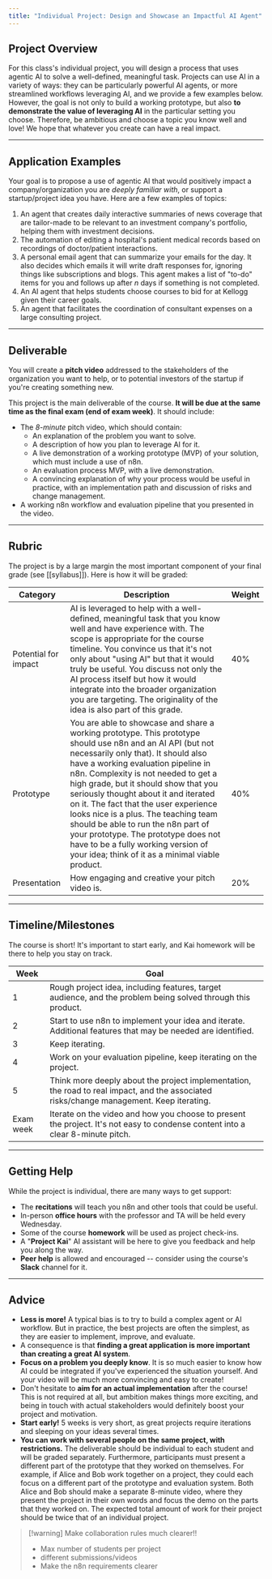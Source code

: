 ```yaml
---
title: "Individual Project: Design and Showcase an Impactful AI Agent"
---
```

## Project Overview

For this class's individual project, you will design a process that uses agentic AI to solve a well-defined, meaningful task. Projects can use AI in a variety of ways: they can be particularly powerful AI agents, or more streamlined workflows leveraging AI, and we provide a few examples below. However, the goal is not only to build a working prototype, but also **to demonstrate the value of leveraging AI** in the particular setting you choose. Therefore, be ambitious and choose a topic you know well and love! We hope that whatever you create can have a real impact.

---

## Application Examples

Your goal is to propose a use of agentic AI that would positively impact a company/organization you are _deeply familiar with_, or support a startup/project idea you have. Here are a few examples of topics:

1. An agent that creates daily interactive summaries of news coverage that are tailor-made to be relevant to an investment company's portfolio, helping them with investment decisions.
2. The automation of editing a hospital's patient medical records based on recordings of doctor/patient interactions.
3. A personal email agent that can summarize your emails for the day. It also decides which emails it will write draft responses for, ignoring things like subscriptions and blogs. This agent makes a list of "to-do" items for you and follows up after _n_ days if something is not completed.
4. An AI agent that helps students choose courses to bid for at Kellogg given their career goals.
5. An agent that facilitates the coordination of consultant expenses on a large consulting project.

---

## Deliverable

You will create a **pitch video** addressed to the stakeholders of the organization you want to help, or to potential investors of the startup if you're creating something new.

This project is the main deliverable of the course. **It will be due at the same time as the final exam (end of exam week)**. It should include:

- The _8-minute_ pitch video, which should contain:
    - An explanation of the problem you want to solve.
    - A description of how you plan to leverage AI for it.
    - A live demonstration of a working prototype (MVP) of your solution, which must include a use of n8n.
    - An evaluation process MVP, with a live demonstration.
    - A convincing explanation of why your process would be useful in practice, with an implementation path and discussion of risks and change management.
- A working n8n workflow and evaluation pipeline that you presented in the video.

---

## Rubric

The project is by a large margin the most important component of your final grade (see [[syllabus]]). Here is how it will be graded:

| **Category**         | **Description**                                                                                                                                                                                                                                                                                                                                                                                                                                                                                                                                                          | **Weight** |
| -------------------- | ------------------------------------------------------------------------------------------------------------------------------------------------------------------------------------------------------------------------------------------------------------------------------------------------------------------------------------------------------------------------------------------------------------------------------------------------------------------------------------------------------------------------------------------------------------------------ | ---------- |
| Potential for impact | AI is leveraged to help with a well-defined, meaningful task that you know well and have experience with. The scope is appropriate for the course timeline. You convince us that it's not only about "using AI" but that it would truly be useful. You discuss not only the AI process itself but how it would integrate into the broader organization you are targeting. The originality of the idea is also part of this grade.                                                                                                                                        | 40%        |
| Prototype            | You are able to showcase and share a working prototype. This prototype should use n8n and an AI API (but not necessarily only that). It should also have a working evaluation pipeline in n8n. Complexity is not needed to get a high grade, but it should show that you seriously thought about it and iterated on it. The fact that the user experience looks nice is a plus. The teaching team should be able to run the n8n part of your prototype. The prototype does not have to be a fully working version of your idea; think of it as a minimal viable product. | 40%        |
| Presentation         | How engaging and creative your pitch video is.                                                                                                                                                                                                                                                                                                                                                                                                                                                                                                                           | 20%        |

---

## Timeline/Milestones

The course is short! It's important to start early, and Kai homework will be there to help you stay on track.

| **Week**  | **Goal**                                                                                                                                 |
| --------- | ---------------------------------------------------------------------------------------------------------------------------------------- |
| 1         | Rough project idea, including features, target audience, and the problem being solved through this product.                              |
| 2         | Start to use n8n to implement your idea and iterate. Additional features that may be needed are identified.                              |
| 3         | Keep iterating.                                                                                                                          |
| 4         | Work on your evaluation pipeline, keep iterating on the project.                                                                         |
| 5         | Think more deeply about the project implementation, the road to real impact, and the associated risks/change management. Keep iterating. |
| Exam week | Iterate on the video and how you choose to present the project. It's not easy to condense content into a clear 8-minute pitch.           |

---

## Getting Help

While the project is individual, there are many ways to get support:

- The **recitations** will teach you n8n and other tools that could be useful.
- In-person **office hours** with the professor and TA will be held every Wednesday.
- Some of the course **homework** will be used as project check-ins.
- A "**Project Kai**" AI assistant will be here to give you feedback and help you along the way.
- **Peer help** is allowed and encouraged -- consider using the course's **Slack** channel for it.

---

## Advice

- **Less is more!** A typical bias is to try to build a complex agent or AI workflow. But in practice, the best projects are often the simplest, as they are easier to implement, improve, and evaluate.
- A consequence is that **finding a great application is more important than creating a great AI system**.
- **Focus on a problem you deeply know**. It is so much easier to know how AI could be integrated if you've experienced the situation yourself. And your video will be much more convincing and easy to create!
- Don't hesitate to **aim for an actual implementation** after the course! This is not required at all, but ambition makes things more exciting, and being in touch with actual stakeholders would definitely boost your project and motivation.
- **Start early!** 5 weeks is very short, as great projects require iterations and sleeping on your ideas several times.
- **You can work with several people on the same project, with restrictions.** The deliverable should be individual to each student and will be graded separately. Furthermore, participants must present a different part of the prototype that they worked on themselves. For example, if Alice and Bob work together on a project, they could each focus on a different part of the prototype and evaluation system. Both Alice and Bob should make a separate 8-minute video, where they present the project in their own words and focus the demo on the parts that they worked on. The expected total amount of work for their project should be twice that of an individual project.

> [!warning] Make collaboration rules much clearer!! 
> - Max number of students per project
> - different submissions/videos
> - Make the n8n requirements clearer

